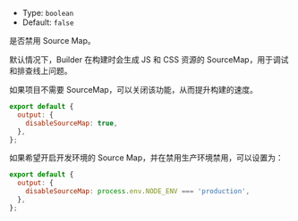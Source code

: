 - Type: `boolean`
- Default: `false`

是否禁用 Source Map。

默认情况下，Builder 在构建时会生成 JS 和 CSS 资源的 SourceMap，用于调试和排查线上问题。

如果项目不需要 SourceMap，可以关闭该功能，从而提升构建的速度。

```js
export default {
  output: {
    disableSourceMap: true,
  },
};
```

如果希望开启开发环境的 Source Map，并在禁用生产环境禁用，可以设置为：

```js
export default {
  output: {
    disableSourceMap: process.env.NODE_ENV === 'production',
  },
};
```
